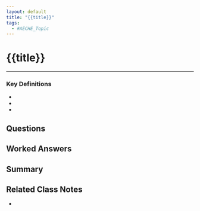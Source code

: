 ```yaml
---
layout: default
title: "{{title}}"
tags:
  - #AECHE_Topic
---
```


# {{title}}
---
### Key Definitions
- 
- 
- 

## Questions


## Worked Answers


## Summary


## Related Class Notes
- 